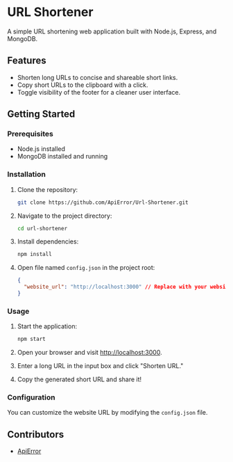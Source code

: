 # URL Shortener

A simple URL shortening web application built with Node.js, Express, and MongoDB.

## Features

- Shorten long URLs to concise and shareable short links.
- Copy short URLs to the clipboard with a click.
- Toggle visibility of the footer for a cleaner user interface.

## Getting Started

### Prerequisites

- Node.js installed
- MongoDB installed and running

### Installation

1. Clone the repository:

   ```bash
   git clone https://github.com/ApiError/Url-Shortener.git
   ```

2. Navigate to the project directory:

   ```bash
   cd url-shortener
   ```

3. Install dependencies:

   ```bash
   npm install
   ```

4. Open file named `config.json` in the project root:

   ```json
   {
     "website_url": "http://localhost:3000" // Replace with your website URL
   }
   ```

### Usage

1. Start the application:

   ```bash
   npm start
   ```

2. Open your browser and visit [http://localhost:3000](http://localhost:3000).

3. Enter a long URL in the input box and click "Shorten URL."

4. Copy the generated short URL and share it!

### Configuration

You can customize the website URL by modifying the `config.json` file.

## Contributors

- [ApiError](https://github.com/ApiError/Url-Shortener)
